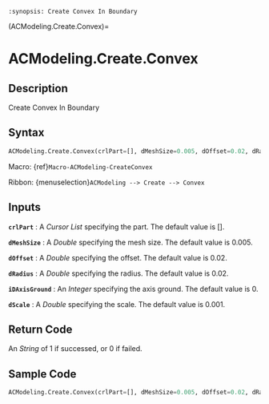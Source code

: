 ```{module} ACModeling.Create.Convex()
:synopsis: Create Convex In Boundary
```

(ACModeling.Create.Convex)=

# ACModeling.Create.Convex

## Description

Create Convex In Boundary

## Syntax

```python
ACModeling.Create.Convex(crlPart=[], dMeshSize=0.005, dOffset=0.02, dRadius=0.02, iDAxisGround=0, dScale=0.001)
```

Macro: {ref}`Macro-ACModeling-CreateConvex`

Ribbon: {menuselection}`ACModeling --> Create --> Convex`

## Inputs

**`crlPart`**
: A _Cursor List_ specifying the part. The default value is [].

**`dMeshSize`**
: A _Double_ specifying the mesh size. The default value is 0.005.

**`dOffset`**
: A _Double_ specifying the offset. The default value is 0.02.

**`dRadius`**
: A _Double_ specifying the radius. The default value is 0.02.

**`iDAxisGround`**
: An _Integer_ specifying the axis ground. The default value is 0.

**`dScale`**
: A _Double_ specifying the scale. The default value is 0.001.

## Return Code

An _String_ of 1 if successed, or 0 if failed.

## Sample Code

```python
ACModeling.Create.Convex(crlPart=[], dMeshSize=0.005, dOffset=0.02, dRadius=0.02, iDAxisGround=0, dScale=0.001)
```
